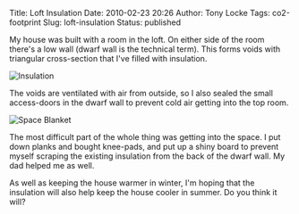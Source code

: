 Title: Loft Insulation
Date: 2010-02-23 20:26
Author: Tony Locke
Tags: co2-footprint
Slug: loft-insulation
Status: published

My house was built with a room in the loft. On either side of the room there's a low wall (dwarf wall is the technical term). This forms voids with triangular cross-section that I've filled with insulation.  

![Insulation]({static}/images/2010/insulation.png)

The voids are ventilated with air from outside, so I also sealed the small access-doors in the dwarf wall to prevent cold air getting into the top room.  

![Space Blanket]({static}/images/2010/space-blanket.jpeg)  

The most difficult part of the whole thing was getting into the space. I put down planks and bought knee-pads, and put up a shiny board to prevent myself scraping the existing insulation from the back of the dwarf wall. My dad helped me as well.  
  
As well as keeping the house warmer in winter, I'm hoping that the insulation will also help keep the house cooler in summer. Do you think it will?
